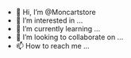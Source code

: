 - 👋 Hi, I’m @Moncartstore
- 👀 I’m interested in ...
- 🌱 I’m currently learning ...
- 💞️ I’m looking to collaborate on ...
- 📫 How to reach me ...

<!---
Moncartstore/Moncartstore is a ✨ special ✨ repository because its `README.md` (this file) appears on your GitHub profile.
You can click the Preview link to take a look at your changes.
--->

